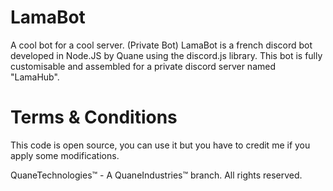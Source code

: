 # LamaBot
A cool bot for a cool server. (Private Bot)
LamaBot is a french discord bot developed in Node.JS by Quane using the discord.js library.
This bot is fully customisable and assembled for a private discord server named "LamaHub".

# Terms & Conditions

This code is open source, you can use it but you have to credit me if you apply some modifications. 

QuaneTechnologies™ - A QuaneIndustries™ branch.
All rights reserved.
